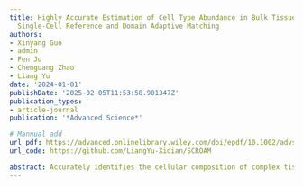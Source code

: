```yaml
---
title: Highly Accurate Estimation of Cell Type Abundance in Bulk Tissues Based on
  Single‐Cell Reference and Domain Adaptive Matching
authors:
- Xinyang Guo
- admin
- Fen Ju
- Chenguang Zhao
- Liang Yu
date: '2024-01-01'
publishDate: '2025-02-05T11:53:58.901347Z'
publication_types:
- article-journal
publication: '*Advanced Science*'

# Mannual add
url_pdf: https://advanced.onlinelibrary.wiley.com/doi/epdf/10.1002/advs.202306329
url_code: https://github.com/LiangYu-Xidian/SCROAM

abstract: Accurately identifies the cellular composition of complex tissues, which is critical for understanding disease pathogenesis, early diagnosis, and prevention. However, current methods for deconvoluting bulk RNA sequencing (RNA-seq) typically rely on matched single-cell RNA sequencing (scRNA-seq) as a reference, which can be limiting due to differences in sequencing distribution and the potential for invalid information from single-cell references. Hence, a novel computational method named SCROAM is introduced to address these challenges. SCROAM transforms scRNA-seq and bulk RNA-seq into a shared feature space, effectively eliminating distributional differences in the latent space. Subsequently, cell-type-specific expression matrices are generated from the scRNA-seq data, facilitating the precise identification of cell types within bulk tissues. The performance of SCROAM is assessed through benchmarking against simulated and real datasets, demonstrating its accuracy and robustness. To further validate SCROAM's performance, single-cell and bulk RNA-seq experiments are conducted on mouse spinal cord tissue, with SCROAM applied to identify cell types in bulk tissue. Results indicate that SCROAM is a highly effective tool for identifying similar cell types. An integrated analysis of liver cancer and primary glioblastoma is then performed. Overall, this research offers a novel perspective for delivering precise insights into disease pathogenesis and potential therapeutic strategies.
---
```

